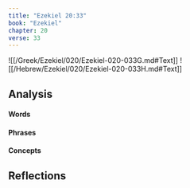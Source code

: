 ```yaml
---
title: "Ezekiel 20:33"
book: "Ezekiel"
chapter: 20
verse: 33
---
```

![[/Greek/Ezekiel/020/Ezekiel-020-033G.md#Text]]
![[/Hebrew/Ezekiel/020/Ezekiel-020-033H.md#Text]]

## Analysis

#### Words

#### Phrases

#### Concepts

## Reflections
